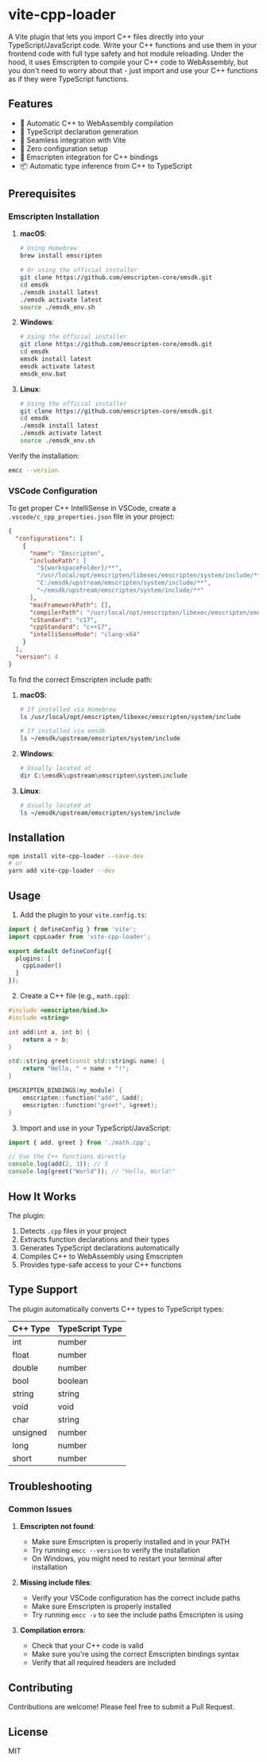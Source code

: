 # vite-cpp-loader

A Vite plugin that lets you import C++ files directly into your TypeScript/JavaScript code. Write your C++ functions and use them in your frontend code with full type safety and hot module reloading. Under the hood, it uses Emscripten to compile your C++ code to WebAssembly, but you don't need to worry about that - just import and use your C++ functions as if they were TypeScript functions.

## Features

- 🔄 Automatic C++ to WebAssembly compilation
- 📝 TypeScript declaration generation
- 🚀 Seamless integration with Vite
- 🔌 Zero configuration setup
- 🧩 Emscripten integration for C++ bindings
- 📦 Automatic type inference from C++ to TypeScript

## Prerequisites

### Emscripten Installation

1. **macOS**:
   ```bash
   # Using Homebrew
   brew install emscripten
   
   # Or using the official installer
   git clone https://github.com/emscripten-core/emsdk.git
   cd emsdk
   ./emsdk install latest
   ./emsdk activate latest
   source ./emsdk_env.sh
   ```

2. **Windows**:
   ```bash
   # Using the official installer
   git clone https://github.com/emscripten-core/emsdk.git
   cd emsdk
   emsdk install latest
   emsdk activate latest
   emsdk_env.bat
   ```

3. **Linux**:
   ```bash
   # Using the official installer
   git clone https://github.com/emscripten-core/emsdk.git
   cd emsdk
   ./emsdk install latest
   ./emsdk activate latest
   source ./emsdk_env.sh
   ```

Verify the installation:
```bash
emcc --version
```

### VSCode Configuration

To get proper C++ IntelliSense in VSCode, create a `.vscode/c_cpp_properties.json` file in your project:

```json
{
  "configurations": [
    {
      "name": "Emscripten",
      "includePath": [
        "${workspaceFolder}/**",
        "/usr/local/opt/emscripten/libexec/emscripten/system/include/**",
        "C:/emsdk/upstream/emscripten/system/include/**",
        "~/emsdk/upstream/emscripten/system/include/**"
      ],
      "macFrameworkPath": [],
      "compilerPath": "/usr/local/opt/emscripten/libexec/emscripten/emcc",
      "cStandard": "c17",
      "cppStandard": "c++17",
      "intelliSenseMode": "clang-x64"
    }
  ],
  "version": 4
}
```

To find the correct Emscripten include path:

1. **macOS**:
   ```bash
   # If installed via Homebrew
   ls /usr/local/opt/emscripten/libexec/emscripten/system/include
   
   # If installed via emsdk
   ls ~/emsdk/upstream/emscripten/system/include
   ```

2. **Windows**:
   ```bash
   # Usually located at
   dir C:\emsdk\upstream\emscripten\system\include
   ```

3. **Linux**:
   ```bash
   # Usually located at
   ls ~/emsdk/upstream/emscripten/system/include
   ```

## Installation

```bash
npm install vite-cpp-loader --save-dev
# or
yarn add vite-cpp-loader --dev
```

## Usage

1. Add the plugin to your `vite.config.ts`:

```typescript
import { defineConfig } from 'vite';
import cppLoader from 'vite-cpp-loader';

export default defineConfig({
  plugins: [
    cppLoader()
  ]
});
```

2. Create a C++ file (e.g., `math.cpp`):

```cpp
#include <emscripten/bind.h>
#include <string>

int add(int a, int b) {
    return a + b;
}

std::string greet(const std::string& name) {
    return "Hello, " + name + "!";
}

EMSCRIPTEN_BINDINGS(my_module) {
    emscripten::function("add", &add);
    emscripten::function("greet", &greet);
}
```

3. Import and use in your TypeScript/JavaScript:

```typescript
import { add, greet } from './math.cpp';

// Use the C++ functions directly
console.log(add(2, 3)); // 5
console.log(greet("World")); // "Hello, World!"
```

## How It Works

The plugin:
1. Detects `.cpp` files in your project
2. Extracts function declarations and their types
3. Generates TypeScript declarations automatically
4. Compiles C++ to WebAssembly using Emscripten
5. Provides type-safe access to your C++ functions

## Type Support

The plugin automatically converts C++ types to TypeScript types:

| C++ Type | TypeScript Type |
|----------|-----------------|
| int      | number          |
| float    | number          |
| double   | number          |
| bool     | boolean         |
| string   | string          |
| void     | void            |
| char     | string          |
| unsigned | number          |
| long     | number          |
| short    | number          |

## Troubleshooting

### Common Issues

1. **Emscripten not found**:
   - Make sure Emscripten is properly installed and in your PATH
   - Try running `emcc --version` to verify the installation
   - On Windows, you might need to restart your terminal after installation

2. **Missing include files**:
   - Verify your VSCode configuration has the correct include paths
   - Make sure Emscripten is properly installed
   - Try running `emcc -v` to see the include paths Emscripten is using

3. **Compilation errors**:
   - Check that your C++ code is valid
   - Make sure you're using the correct Emscripten bindings syntax
   - Verify that all required headers are included

## Contributing

Contributions are welcome! Please feel free to submit a Pull Request.

## License

MIT 
